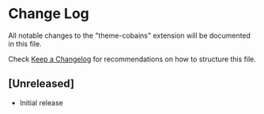 # Change Log

All notable changes to the "theme-cobains" extension will be documented in this file.

Check [Keep a Changelog](http://keepachangelog.com/) for recommendations on how to structure this file.

## [Unreleased]

- Initial release
